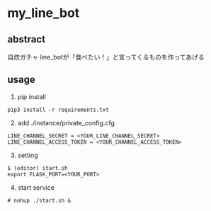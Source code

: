 # my_line_bot
## abstract
自炊ガチャ
line_botが「食べたい！」と言ってくるものを作ってあげる

## usage
1. pip install
```
pip3 install -r requirements.txt
```
2. add ./instance/private_config.cfg
```
LINE_CHANNEL_SECRET = <YOUR_LINE_CHANNEL_SECRET>
LINE_CHANNEL_ACCESS_TOKEN = <YOUR_CHANNEL_ACCESS_TOKEN>
```
3. setting
```
$ (editor) start.sh
export FLASK_PORT=<YOUR_PORT>
```
4. start service
```
# nohup ./start.sh &
```

